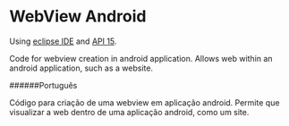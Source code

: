 WebView Android
=============

Using [eclipse IDE](https://eclipse.org/) and [API 15](http://developer.android.com/about/versions/android-4.0.3.html).

Code for webview creation in android application. Allows web within an android application, such as a website. 


######Português

Código para criação de uma webview em aplicação android. Permite que visualizar a web dentro de uma aplicação android, como um site. 
